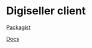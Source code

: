 # Digiseller client

[Packagist](https://packagist.org/packages/fypex/digiseller-api-client)

[Docs](https://my.digiseller.com/inside/api.asp)
